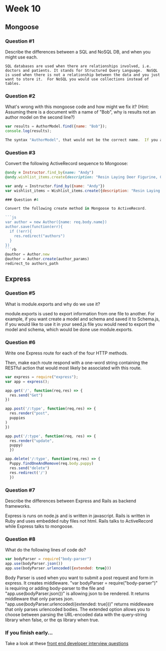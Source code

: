 # Week 10

## Mongoose

### Question #1

Describe the differences between a SQL and NoSQL DB, and when you might use each.

```text
SQL databases are used when there are relationships involved, i.e. doctors and patients. It stands for Structured Query Language.  NoSQL is used when there is not a relationship between the data and you just want to store it.  For NoSQL you would use collections instead of tables.

```

### Question #2

What's wrong with this mongoose code and how might we fix it?
(Hint: Assuming there is a document with a name of "Bob", why is results not an author model on the second line?)

```js
var results = AuthorModel.find({name: "Bob"});
console.log(results);
```

```js
The syntax "AuthorModel", that would not be the correct name.  If you are trying to find a document with the value "Bob" for the key "name" in an author collection.
```

### Question #3

Convert the following ActiveRecord sequence to Mongoose:

```rb
@andy = Instructor.find_by(name: "Andy")
@andy.wishlist_items.create(description: "Resin Laying Deer Figurine, Gold")
```

```js
var andy = Instructor.find_by({name: "Andy"})
var wishlist_items = Wishlist_items.create({description: "Resin Laying Deer Figurine, Gold"})

### Question #4

Convert the following create method in Mongoose to ActiveRecord.

```js
var author = new Author({name: req.body.name})
author.save(function(err){
  if (!err){
    res.redirect("authors")
  }
})
```rb
@author = Author.new
@author = Author.create(author_params)
redirect_to authors_path
```
## Express

### Question #5

What is module.exports and why do we use it?

module.exports is used to export information from one file to another. For example, if you want create a model and schema and saved it to Schema.js, if you would like to use it in your seed.js file you would need to export the model and schema, which would be done use module.exports.

### Question #6

Write one Express route for each of the four HTTP methods.

Then, make each route respond with a one-word string containing the RESTful action that would most likely be associated with this route.

```js
var express = require("express");
var app = express();

app.get('/', function(req,res) => {
  res.send("Get")
})

app.post('/:type', function(req,res) => {
  res.render("post",
  puppies
)
})

app.put('/:type', function(req, res) => {
  res.render("update",
  puppy)
  })

app.delete('/:type', function(req,res) => {
  Puppy.findOneAndRemove(req.body.puppy)
  res.send("delete")
  res.redirect('/')
  })

```

### Question #7

Describe the differences between Express and Rails as backend frameworks.

Express is runs on node.js and is written in javascript.  Rails is written in Ruby and uses embedded ruby files not html.  Rails talks to ActiveRecord while Express talks to mongoose.  

### Question #8

What do the following lines of code do?

```js
var bodyParser = require("body-parser")
app.use(bodyParser.json())
app.use(bodyParser.urlencoded({extended: true}))
```

Body Parser is used when you want to submit a post request and form in express. It creates middleware.
"var bodyParser = require("body-parser")" is requiring or adding body-parser to the file and "app.use(bodyParser.json())" is allowing json to be rendered. It returns middleware that only parses json. "app.use(bodyParser.urlencoded({extended: true}))" returns middleware that only parses urlencoded bodies. The extended option allows you to choose between parsing the URL-encoded data with the query-string library when false, or the qs library when true.

### If you finish early...

Take a look at these [front end developer interview questions](https://github.com/h5bp/Front-end-Developer-Interview-Questions/blob/master/README.md)
